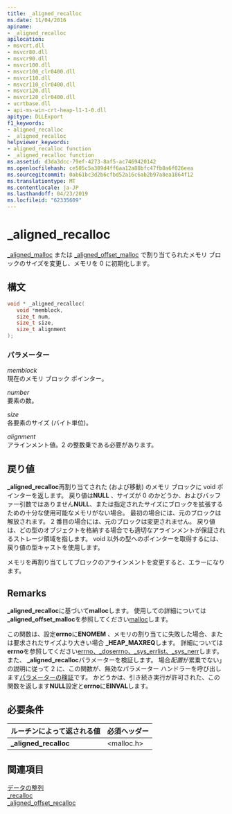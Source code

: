```yaml
---
title: _aligned_recalloc
ms.date: 11/04/2016
apiname:
- _aligned_recalloc
apilocation:
- msvcrt.dll
- msvcr80.dll
- msvcr90.dll
- msvcr100.dll
- msvcr100_clr0400.dll
- msvcr110.dll
- msvcr110_clr0400.dll
- msvcr120.dll
- msvcr120_clr0400.dll
- ucrtbase.dll
- api-ms-win-crt-heap-l1-1-0.dll
apitype: DLLExport
f1_keywords:
- aligned_recalloc
- _aligned_recalloc
helpviewer_keywords:
- aligned_recalloc function
- _aligned_recalloc function
ms.assetid: d3da3dcc-79ef-4273-8af5-ac7469420142
ms.openlocfilehash: ce505c5a389d4ff6aa12a88bfc47fb0a6f026eea
ms.sourcegitcommit: 0ab61bc3d2b6cfbd52a16c6ab2b97a8ea1864f12
ms.translationtype: MT
ms.contentlocale: ja-JP
ms.lasthandoff: 04/23/2019
ms.locfileid: "62335609"
---
```

# <a name="alignedrecalloc"></a>_aligned_recalloc

[_aligned_malloc](aligned-malloc.md) または [_aligned_offset_malloc](aligned-offset-malloc.md) で割り当てられたメモリ ブロックのサイズを変更し、メモリを 0 に初期化します。

## <a name="syntax"></a>構文

```C
void * _aligned_recalloc(
   void *memblock,
   size_t num,
   size_t size,
   size_t alignment
);
```

### <a name="parameters"></a>パラメーター

*memblock*<br/>
現在のメモリ ブロック ポインター。

*number*<br/>
要素の数。

*size*<br/>
各要素のサイズ (バイト単位)。

*alignment*<br/>
アラインメント値。2 の整数乗である必要があります。

## <a name="return-value"></a>戻り値

**_aligned_recalloc**再割り当てされた (および移動) のメモリ ブロックに void ポインターを返します。 戻り値は**NULL** 、サイズが 0 のかどうか、およびバッファー引数ではありません**NULL**、または指定されたサイズにブロックを拡張するための十分な使用可能なメモリがない場合。 最初の場合には、元のブロックは解放されます。 2 番目の場合には、元のブロックは変更されません。 戻り値は、どの型のオブジェクトを格納する場合でも適切なアラインメントが保証されるストレージ領域を指します。 void 以外の型へのポインターを取得するには、戻り値の型キャストを使用します。

メモリを再割り当てしてブロックのアラインメントを変更すると、エラーになります。

## <a name="remarks"></a>Remarks

**_aligned_recalloc**に基づいて**malloc**します。 使用しての詳細については **_aligned_offset_malloc**を参照してください[malloc](malloc.md)します。

この関数は、設定**errno**に**ENOMEM** 、メモリの割り当てに失敗した場合、または要求されたサイズより大きい場合 **_HEAP_MAXREQ**します。 詳細については**errno**を参照してください[errno、_doserrno、_sys_errlist、_sys_nerr](../../c-runtime-library/errno-doserrno-sys-errlist-and-sys-nerr.md)します。 また、 **_aligned_recalloc**パラメーターを検証します。 場合*配置*が累乗でない」の説明に従って 2 に、この関数が、無効なパラメーター ハンドラーを呼び出します[パラメーターの検証](../../c-runtime-library/parameter-validation.md)です。 かどうかは、引き続き実行が許可された、この関数を返します**NULL**設定と**errno**に**EINVAL**します。

## <a name="requirements"></a>必要条件

|ルーチンによって返される値|必須ヘッダー|
|-------------|---------------------|
|**_aligned_recalloc**|\<malloc.h>|

## <a name="see-also"></a>関連項目

[データの整列](../../c-runtime-library/data-alignment.md)<br/>
[_recalloc](recalloc.md)<br/>
[_aligned_offset_recalloc](aligned-offset-recalloc.md)<br/>
